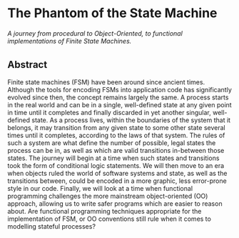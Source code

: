 # The Phantom of the State Machine

###### A journey from procedural to Object-Oriented, to functional implementations of Finite State Machines.

## Abstract

Finite state machines (FSM) have been around since ancient times. Although the 
tools for encoding FSMs into application code has significantly evolved since then, 
the concept remains largely the same. A process starts in the real world and can 
be in a single, well-defined state at any given point in time until it completes 
and finally discarded in yet another singular, well-defined state. As a process 
lives, within the boundaries of the system that it belongs, it may transition 
from any given state to some other state several times until it completes, 
according to the laws of that system. The rules of such a system are what define 
the number of possible, legal states the process can be in, as well as which are 
valid transitions in-between those states. The journey will begin at a time when 
such states and transitions took the form of conditional logic statements. 
We will then move to an era when objects ruled the world of software systems 
and state, as well as the transitions between, could be encoded in a more graphic, 
less error-prone style in our code. Finally, we will look at a time when 
functional programming challenges the more mainstream object-oriented (OO) 
approach, allowing us to write safer programs which are easier to reason about. 
Are functional programming techniques appropriate for the implementation of FSM, 
or OO conventions still rule when it comes to modelling stateful processes?
